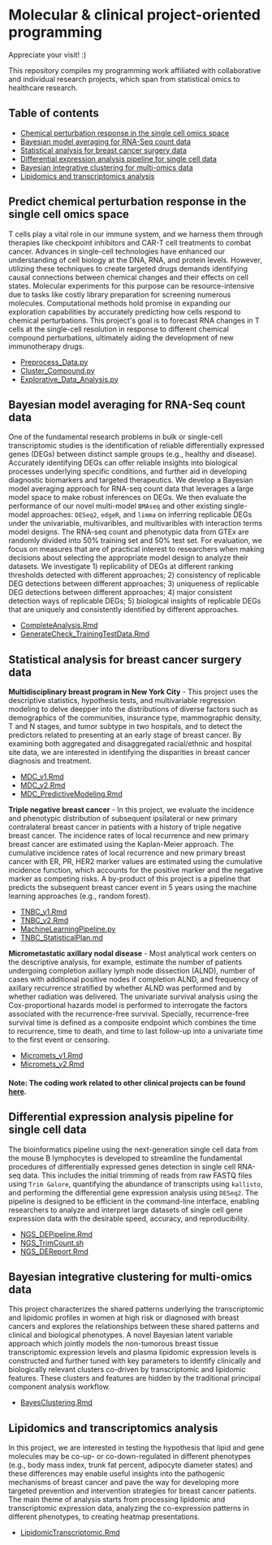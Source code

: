 # Molecular & clinical project-oriented programming

Appreciate your visit! :) 

This repository compiles my programming work affiliated with collaborative and individual research projects, which span from statistical omics to healthcare research. 

## Table of contents

* [Chemical perturbation response in the single cell omics space](#Predict-chemical-perturbation-response-in-the-single-cell-omics-space)
* [Bayesian model averaging for RNA-Seq count data](#Bayesian-model-averaging-for-RNA-Seq-count-data)
* [Statistical analysis for breast cancer surgery data](#Statistical-analysis-for-breast-cancer-surgery-data)
* [Differential expression analysis pipeline for single cell data](#Differential-expression-analysis-pipeline-for-single-cell-data)
* [Bayesian integrative clustering for multi-omics data](#Bayesian-integrative-clustering-for-multi-omics-data)
* [Lipidomics and transcriptomics analysis](#Lipidomics-and-transcriptomics-analysis)

## **Predict chemical perturbation response in the single cell omics space**
T cells play a vital role in our immune system, and we harness them through therapies like checkpoint inhibitors and CAR-T cell treatments to combat cancer. Advances in single-cell technologies have enhanced our understanding of cell biology at the DNA, RNA, and protein levels. However, utilizing these techniques to create targeted drugs demands identifying causal connections between chemical changes and their effects on cell states. Molecular experiments for this purpose can be resource-intensive due to tasks like costly library preparation for screening numerous molecules. Computational methods hold promise in expanding our exploration capabilities by accurately predicting how cells respond to chemical perturbations. This project's goal is to forecast RNA changes in T cells at the single-cell resolution in response to different chemical compound perturbations, ultimately aiding the development of new immunotherapy drugs.
- [Preprocess_Data.py](ChemicalPerturbation/Preprocess_Data.py)
- [Cluster_Compound.py](ChemicalPerturbation/Cluster_Compound.py)
- [Explorative_Data_Analysis.py](ChemicalPerturbation/Explorative_Data_Analysis.py)

## **Bayesian model averaging for RNA-Seq count data**
One of the fundamental research problems in bulk or single-cell transcriptomic studies is the identification of reliable differentially expressed genes (DEGs) between distinct sample groups (e.g., healthy and disease). Accurately identifying DEGs can offer reliable insights into biological processes underlying specific conditions, and further aid in developing diagnostic biomarkers and targeted therapeutics. We develop a Bayesian model averaging approach for RNA-seq count data that leverages a large model space to make robust inferences on DEGs. We then evaluate the performance of our novel multi-model `BMAseq` and other existing single-model approaches: `DESeq2`, `edgeR`, and `limma` on inferring replicable DEGs under the univariable, multivaribles, and multivaribles with interaction terms model designs. The RNA-seq count and phenotypic data from GTEx are randomly divided into 50% training set and 50% test set. For evaluation, we focus on measures that are of practical interest to researchers when making decisions about selecting the appropriate model design to analyze their datasets. We investigate 1) replicability of DEGs at different ranking thresholds detected with different approaches; 2) consistency of replicable DEG detections between different approaches; 3) uniqueness of replicable DEG detections between different approaches; 4) major consistent detection ways of replicable DEGs; 5) biological insights of replicable DEGs that are uniquely and consistently identified by different approaches.

- [CompleteAnalysis.Rmd](BMARNASeq/CompleteAnalysis.Rmd)
- [GenerateCheck_TrainingTestData.Rmd](BMARNASeq/GenerateCheck_TrainingTestData.Rmd)

## **Statistical analysis for breast cancer surgery data**
**Multidisciplinary breast program in New York City** - This project uses the descriptive statistics, hypothesis tests, and multivariable regression modeling to delve deepper into the distributions of diverse factors such as demographics of the communities, insurance type, mammographic density, T and N stages, and tumor subtype in two hospitals, and to detect the predictors related to presenting at an early stage of breast cancer. By examining both aggregated and disaggregated racial/ethnic and hospital site data, we are interested in identifying the disparities in breast cancer diagnosis and treatment.
- [MDC_v1.Rmd](MDC/MDC_v1.Rmd)
- [MDC_v2.Rmd](MDC/MDC_v2.Rmd)
- [MDC_PredictiveModeling.Rmd](MDC/MDC_PredictiveModeling.Rmd)

**Triple negative breast cancer** - In this project, we evaluate the incidence and phenotypic distribution of subsequent ipsilateral or new primary contralateral breast cancer in patients with a history of triple negative breast cancer. The incidence rates of local recurrence and new primary breast cancer are estimated using the Kaplan-Meier approach. The cumulative incidence rates of local recurrence and new primary breast cancer with ER, PR, HER2 marker values are estimated using the cumulative incidence function, which accounts for the positive marker and the negative marker as competing risks. A by-product of this project is a pipeline that predicts the subsequent breast cancer event in 5 years using the machine learning approaches (e.g., random forest).

- [TNBC_v1.Rmd](TNBC/TNBC_v1.Rmd)
- [TNBC_v2.Rmd](TNBC/TNBC_v2.Rmd)
- [MachineLearningPipeline.py](TNBC/MachineLearningPipeline.py)
- [TNBC_StatisticalPlan.md](TNBC/TNBC_StatisticalPlan.md)

**Micrometastatic axillary nodal disease** - Most analytical work centers on the descriptive analysis, for example, estimate the number of patients undergoing completion axillary lymph node dissection (ALND), number of cases with additional positive nodes if completion ALND, and frequency of axillary recurrence stratified by whether ALND was performed and by whether radiation was delivered. The univariate survival analysis using the Cox-proportional hazards model is performed to interrogate the factors associated with the recurrence-free survival. Specially, recurrence-free survival time is defined as a composite endpoint which combines the time to recurrence, time to death, and time to last follow-up into a univariate time to the first event or censoring. 

- [Micromets_v1.Rmd](Micromets/Micromets_v1.Rmd)
- [Micromets_v2.Rmd](Micromets/Micromets_v2.Rmd)

#### Note: The coding work related to other clinical projects can be found [here](https://github.com/ScienceComputing/Project_Programming/tree/main/Otherclinicalproject).
  
## **Differential expression analysis pipeline for single cell data**
The bioinformatics pipeline using the next-generation single cell data from the mouse B lymphocytes is developed to streamline the fundamental procedures of differentially expressed genes detection in single cell RNA-seq data. This includes the initial trimming of reads from raw FASTQ files using `Trim Galore`, quantifying the abundance of transcripts using `kallisto`, and performing the differential gene expression analysis using `DESeq2`. The pipeline is designed to be efficient in the command-line interface, enabling researchers to analyze and interpret large datasets of single cell gene expression data with the desirable speed, accuracy, and reproducibility.
  - [NGS_DEPipeline.Rmd](NGSBcell/NGS_DEPipeline.Rmd)
  - [NGS_TrimCount.sh](NGSBcell/NGS_TrimCount.sh)
  - [NGS_DEReport.Rmd](NGSBcell/NGS_DEReport.Rmd)

## **Bayesian integrative clustering for multi-omics data**
This project characterizes the shared patterns underlying the transcriptomic and lipidomic profiles in women at high risk or diagnosed with breast cancers and explores the relationships between these shared patterns and clinical and biological phenotypes. A novel Bayesian latent variable approach which jointly models the non-tumorous breast tissue transcriptomic expression levels and plasma lipidomic expression levels is constructed and further tuned with key parameters to identify clinically and biologically relevant clusters co-driven by transcriptomic and lipidomic features. These clusters and features are hidden by the traditional principal component analysis workflow.
  - [BayesClustering.Rmd](BayesClustering.Rmd)
 
## **Lipidomics and transcriptomics analysis**
In this project, we are interested in testing the hypothesis that lipid and gene molecules may be co-up- or co-down-regulated in different phenotypes (e.g., body mass index, trunk fat percent, adipocyte diameter states) and these differences may enable useful insights into the pathogenic mechanisms of breast cancer and pave the way for developing more targeted prevention and intervention strategies for breast cancer patients. The main theme of analysis starts from processing lipidomic and transcriptomic expression data, analyzing the co-expression patterns in different phenotypes, to creating heatmap presentations. 
  - [LipidomicTranscriptomic.Rmd](LipidomicTranscriptomic.Rmd)

